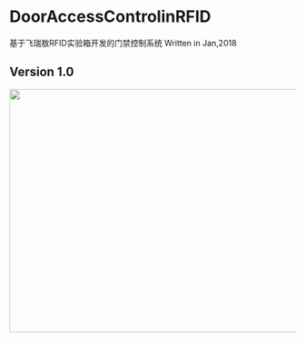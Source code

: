 # DoorAccessControlinRFID
基于飞瑞敖RFID实验箱开发的门禁控制系统
Written in Jan,2018
## Version 1.0
<div align=center>
<img width="618" height="429" src="https://github.com/hazyao/DoorAccessControlinRFID/tree/master/RFIDmjkz/demo/demo.jpg"/>
</div>
</br>

